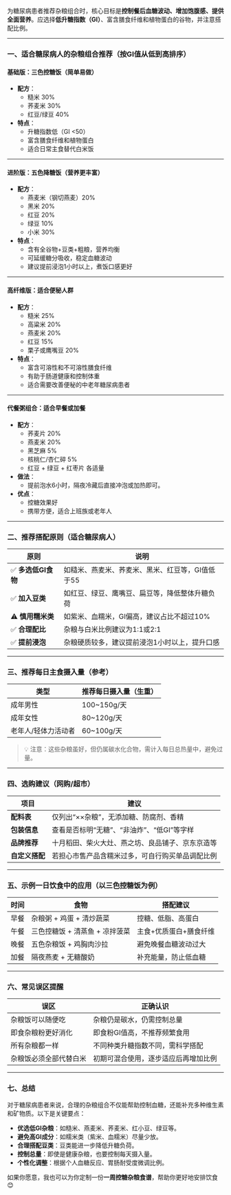 为糖尿病患者推荐杂粮组合时，核心目标是**控制餐后血糖波动、增加饱腹感、提供全面营养**。应选择**低升糖指数（GI）**、富含膳食纤维和植物蛋白的谷物，并注意搭配比例。

---

### 一、适合糖尿病人的杂粮组合推荐（按GI值从低到高排序）

#### 基础版：三色控糖饭（简单易做）
- **配方**：
  - 糙米 30%
  - 荞麦米 30%
  - 红豆/绿豆 40%
- **特点**：
  - 升糖指数低（GI <50）
  - 富含膳食纤维和植物蛋白
  - 适合日常主食替代白米饭

---

#### 进阶版：五色降糖饭（营养更丰富）
- **配方**：
  - 燕麦米（钢切燕麦）20%
  - 黑米 20%
  - 红豆 20%
  - 绿豆 10%
  - 小米 30%
- **特点**：
  - 含有全谷物+豆类+粗粮，营养均衡
  - 可延缓糖分吸收，稳定血糖波动
  - 建议提前浸泡1小时以上，煮饭口感更好

---

#### 高纤维版：适合便秘人群
- **配方**：
  - 糙米 25%
  - 高粱米 20%
  - 燕麦米 20%
  - 红豆 15%
  - 栗子或鹰嘴豆 20%
- **特点**：
  - 富含可溶性和不可溶性膳食纤维
  - 有助于肠道健康和控制体重
  - 适合需要改善便秘的中老年糖尿病患者

---

#### 代餐粥组合：适合早餐或加餐
- **配方**：
  - 荞麦片 20%
  - 燕麦米 20%
  - 黑芝麻 5%
  - 核桃仁/杏仁碎 5%
  - 红豆 + 绿豆 + 红枣片 各适量
- **做法**：
  - 提前泡水6小时，隔夜冷藏后直接冲泡或加热即可。
- **优点**：
  - 控糖效果好
  - 携带方便，适合上班族或老年人

---

### 二、推荐搭配原则（适合糖尿病人）

| 原则            | 说明                         |
| ------------- | -------------------------- |
| ✅ **多选低GI食物** | 如糙米、燕麦米、荞麦米、黑米、红豆等，GI值低于55 |
| ✅ **加入豆类**    | 如红豆、绿豆、鹰嘴豆、扁豆等，降低整体升糖负荷    |
| ⚠️ **慎用糯米类**  | 如紫米、血糯米，GI偏高，建议占比不超过10%    |
| ✅ **合理配比**    | 杂粮与白米比例建议为1:1或2:1          |
| ✅ **提前浸泡**    | 杂粮硬质较多，建议提前浸泡1小时以上，提升口感    |

---

### 三、推荐每日主食摄入量（参考）

| 类型         | 推荐每日摄入量（生重） |
| ---------- | ----------- |
| 成年男性       | 100~150g/天  |
| 成年女性       | 80~120g/天   |
| 老年人/轻体力活动者 | 60~100g/天   |

> 💡 注意：这些杂粮虽好，但仍属碳水化合物，需计入每日总热量中，避免过量。

---

### 四、选购建议（网购/超市）

| 项目 | 建议 |
|------|------|
| **配料表** | 仅列出“××杂粮”，无添加糖、防腐剂、香精 |
| **包装信息** | 查看是否标明“无糖”、“非油炸”、“低GI”等字样 |
| **品牌推荐** | 十月稻田、柴火大灶、燕之坊、良品铺子、京东京造等 |
| **自定义搭配** | 若担心市售产品含糯米过多，可自行购买单品调配比例 |

---

### 五、示例一日饮食中的应用（以三色控糖饭为例）

| 时间 | 食物 | 搭配建议 |
|------|------|-----------|
| 早餐 | 杂粮粥 + 鸡蛋 + 清炒蔬菜 | 控糖、低脂、高蛋白 |
| 午餐 | 三色控糖饭 + 清蒸鱼 + 凉拌菠菜 | 主食+优质蛋白+膳食纤维 |
| 晚餐 | 五色杂粮饭 + 鸡胸肉沙拉 | 避免晚餐血糖波动过大 |
| 加餐 | 隔夜燕麦 + 无糖酸奶 | 补充能量，防止低血糖 |

---

### 六、常见误区提醒

| 误区 | 正确认识 |
|------|----------|
| 杂粮饭可以随便吃 | 杂粮仍是碳水，仍需控制总量 |
| 即食杂粮粉更好消化 | 即食粉GI值高，不推荐频繁食用 |
| 所有杂粮都一样 | 不同种类升糖指数不同，需科学搭配 |
| 杂粮饭必须全部代替白米 | 初期可混合使用，逐步适应后再增加比例 |

---

### 七、总结

对于糖尿病患者来说，合理的杂粮组合不仅能帮助控制血糖，还能补充多种维生素和矿物质。以下是关键要点：

- **优选低GI杂粮**：如糙米、燕麦米、荞麦米、红小豆、绿豆等。
- **避免高GI成分**：如糯米类（紫米、血糯米）尽量少放。
- **合理搭配豆类**：豆类能进一步降低升糖负荷。
- **控制总量**：即使是健康杂粮，也要控制每天摄入量。
- **个性化调整**：根据个人血糖反应、胃肠耐受度微调比例。

如果你愿意，我也可以为你定制一份**一周控糖杂粮食谱**，帮助你更好地安排饮食 😊